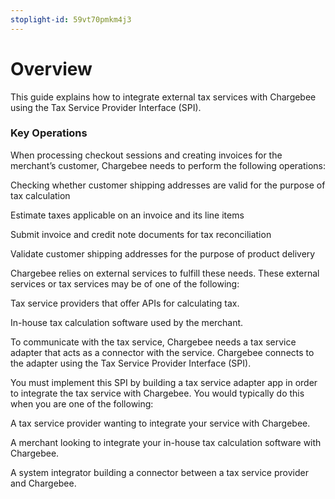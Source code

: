 ```yaml
---
stoplight-id: 59vt70pmkm4j3
---
```


# Overview

<Note>
  This guide explains how to integrate external tax services with Chargebee using the Tax Service Provider Interface (SPI).
</Note>

### Key Operations

When processing checkout sessions and creating invoices for the merchant’s customer, Chargebee needs to perform the following operations:

Checking whether customer shipping addresses are valid for the purpose of tax calculation

Estimate taxes applicable on an invoice and its line items

Submit invoice and credit note documents for tax reconciliation

Validate customer shipping addresses for the purpose of product delivery

Chargebee relies on external services to fulfill these needs. These external services or tax services may be of one of the following:

Tax service providers that offer APIs for calculating tax.

In-house tax calculation software used by the merchant.

To communicate with the tax service, Chargebee needs a tax service adapter that acts as a connector with the service. Chargebee connects to the adapter using the Tax Service Provider Interface (SPI).

You must implement this SPI by building a tax service adapter app in order to integrate the tax service with Chargebee. You would typically do this when you are one of the following:

A tax service provider wanting to integrate your service with Chargebee.

A merchant looking to integrate your in-house tax calculation software with Chargebee.

A system integrator building a connector between a tax service provider and Chargebee.

